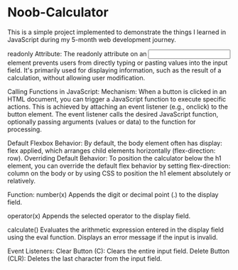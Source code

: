 # Noob-Calculator
This is a simple project implemented to demonstrate the things I learned in JavaScript during my 5-month web development journey.

readonly Attribute:
The readonly attribute on an <input> element prevents users from directly typing or pasting values into the input field. It's primarily used for displaying information, such as the result of a calculation, without allowing user modification.
 
Calling Functions in JavaScript:
Mechanism: When a button is clicked in an HTML document, you can trigger a JavaScript function to execute specific actions. This is achieved by attaching an event listener (e.g., onclick) to the button element. The event listener calls the desired JavaScript function, optionally passing arguments (values or data) to the function for processing.

Default Flexbox Behavior: By default, the body element often has display: flex applied, which arranges child elements horizontally (flex-direction: row).
Overriding Default Behavior: To position the calculator below the h1 element, you can override the default flex behavior by setting flex-direction: column on the body or by using CSS to position the h1 element absolutely or relatively.

Function:
number(x)
Appends the digit or decimal point (.) to the display field.

operator(x)
Appends the selected operator to the display field.

calculate()
Evaluates the arithmetic expression entered in the display field using the eval function. Displays an error message if the input is invalid.

Event Listeners:
Clear Button (C): Clears the entire input field.
Delete Button (CLR): Deletes the last character from the input field.

